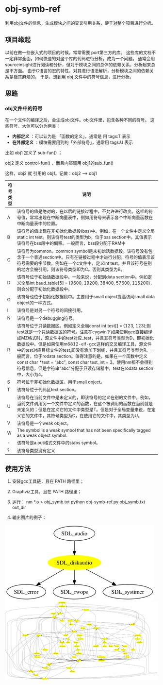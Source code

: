 # obj-symb-ref

利用obj文件的信息，生成模块之间的交叉引用关系，便于对整个项目进行分析。

## 项目缘起
以前在做一些嵌入式的项目的时候，常常需要 port第三方的库。
这些库的文档不一定非常全面，如何快速的对这个库的代码进行分析，成为一个问题。
通常会用sourceinsight进行阅读和分析，但对于模块之间的总体的依赖关系，分析起来总是不方面。
由于C语言的宏的特性，对其进行语法解析，分析模块之间的依赖关系是极其麻烦的。
于是，想到用 obj 文件中的符号信息，进行分析。

## 思路

### obj文件中的符号

在一个文件的编译之后，会生成obj文件。obj文件里，包含各种不同的符号。
这些符号，大体可以分为两类：

- **内部定义** ：可以认为是 「函数的定义」，通常是 用 tags:T 表示
- **在外部定义** ：模块需要用到的「外部符号」，通常用 tags:U 表示

比如 obj1 定义了 sub-fun() ；

obj2 定义 control-fun() ，而且内部调用 obj1的sub_fun()

这样，obj2 就 引用的 obj1。记做：obj2 --> obj1


| 符号类型	| 说明                    |
|-----------|------------------------|
|A	| 该符号的值是绝对的，在以后的链接过程中，不允许进行改变。这样的符号值，常常出现在中断向量表中，例如用符号来表示各个中断向量函数在中断向量表中的位置。|
|B	|该符号的值出现在非初始化数据段(bss)中。例如，在一个文件中定义全局static int test。则该符号test的类型为b，位于bss section中。其值表示该符号在bss段中的偏移。一般而言，bss段分配于RAM中 |
| C	|该符号为common。common symbol是未初始话数据段。该符号没有包含于一个普通section中。只有在链接过程中才进行分配。符号的值表示该符号需要的字节数。例如在一个c文件中，定义int test，并且该符号在别的地方会被引用，则该符号类型即为C。否则其类型为B。|
| D	| 该符号位于初始话数据段中。一般来说，分配到data section中。例如定义全局int baud_table[5] = {9600, 19200, 38400, 57600, 115200}，则会分配于初始化数据段中。|
| G	| 该符号也位于初始化数据段中。主要用于small object提高访问small data object的一种方式。|
| I	| 该符号是对另一个符号的间接引用。 |
| N | 该符号是一个debugging符号。|
| R	| 该符号位于只读数据区。例如定义全局const int test[] = {123, 123};则test就是一个只读数据区的符号。注意在cygwin下如果使用gcc直接编译成MZ格式时，源文件中的test对应_test，并且其符号类型为D，即初始化数据段中。但是如果使用m6812-elf-gcc这样的交叉编译工具，源文件中的test对应目标文件的test,即没有添加下划线，并且其符号类型为R。一般而言，位于rodata section。值得注意的是，如果在一个函数中定义const char *test = “abc”, const char test_int = 3。使用nm都不会得到符号信息，但是字符串“abc”分配于只读存储器中，test在rodata section中，大小为4。|
| S	| 符号位于非初始化数据区，用于small object。|
| T	| 该符号位于代码区text section。|
| U	| 该符号在当前文件中是未定义的，即该符号的定义在别的文件中。例如，当前文件调用另一个文件中定义的函数，在这个被调用的函数在当前就是未定义的；但是在定义它的文件中类型是T。但是对于全局变量来说，在定义它的文件中，其符号类型为C，在使用它的文件中，其类型为U。|
| V	| 该符号是一个weak object。|
| W	| The symbol is a weak symbol that has not been specifically tagged as a weak object symbol.|
| -	| 该符号是a.out格式文件中的stabs symbol。|
| ?	| 该符号类型没有定义 |



## 使用方法

1. 安装gcc工具链，且在 PATH 路径里；
2. Graphviz工具，且在 PATH 路径里；
3. 运行：
	nm *.o > obj_symb.txt
	python obj-symb-ref.py obj_symb.txt out_dir

4. 输出图片的例子：

![图片1](https://github.com/randomatom/obj-symb-ref/raw/master/image/exam1.png)
![图片2](https://github.com/randomatom/obj-symb-ref/raw/master/image/exam_all.png)

